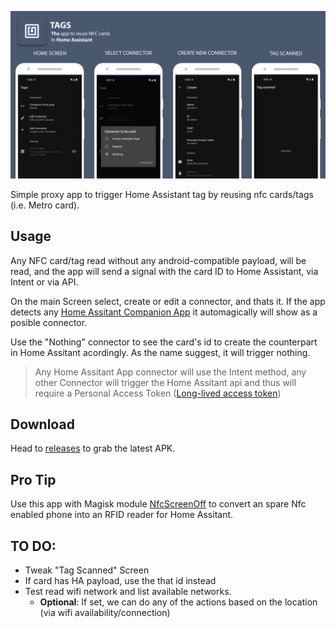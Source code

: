 ![tags](TAGS.png)

Simple proxy app to trigger Home Assistant tag by reusing nfc cards/tags (i.e. Metro card).

## Usage
Any NFC card/tag read without any android-compatible payload, will be read, and the app will send a signal with the card ID to Home Assistant, via Intent or via API.

On the main Screen select, create or edit a connector, and thats it. If the app detects any [Home Assitant Companion App](https://companion.home-assistant.io) it automagically will show as a posible connector.

Use the "Nothing" connector to see the card's id to create the counterpart in Home Assitant acordingly. As the name suggest, it will trigger nothing.

> Any Home Assitant App connector will use the Intent method, any other Connector will trigger the Home Assitant api and thus will require a Personal Access Token ([Long-lived access token](https://developers.home-assistant.io/docs/auth_api/#long-lived-access-token))

## Download
Head to [releases](https://github.com/hkfuertes/nfc_ha_tags/releases) to grab the latest APK.

## Pro Tip
Use this app with Magisk module [NfcScreenOff](https://github.com/Magisk-Modules-Repo/NFCScreenOff) to convert an spare Nfc enabled phone into an RFID reader for Home Assitant.

## TO DO:
- Tweak "Tag Scanned" Screen
- If card has HA payload, use the that id instead
- Test read wifi network and list available networks.
  - **Optional**: If set, we can do any of the actions based on the location (via wifi availability/connection)
